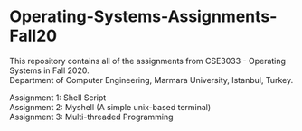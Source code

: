 # Operating-Systems-Assignments-Fall20

This repository contains all of the assignments from CSE3033 - Operating Systems in Fall 2020.  
Department of Computer Engineering, Marmara University, Istanbul, Turkey.

Assignment 1: Shell Script  
Assignment 2: Myshell (A simple unix-based terminal)  
Assignment 3: Multi-threaded Programming
